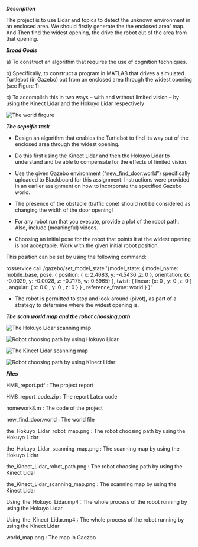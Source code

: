 ***Description***

The project is to use Lidar and topics to detect the unknown environment in an enclosed area. 
We should firstly generate the the enclosed area' map. And Then find the widest opening, the drive the robot
out of the area from that opening.

***Broad Goals***

a) To construct an algorithm that requires the use of cognition techniques.

b) Specifically, to construct a program in MATLAB that drives a simulated Turtlebot (in Gazebo) 
out from an enclosed area through the widest opening (see Figure 1).

c) To accomplish this in two ways – with and without limited vision – by using the Kinect Lidar 
and the Hokuyo Lidar respectively

![The world firgure](https://github.com/Jingya9711/MATLAB_Projects/blob/master/HM8_Find_the_Door/world_map.png)

***The sepcific task***

- Design an algorithm that enables the Turtlebot to find its way out of the enclosed area 
through the widest opening.

- Do this first using the Kinect Lidar and then the Hokuyo Lidar to understand and be able to 
compensate for the effects of limited vision.

- Use the given Gazebo environment (“new_find_door.world”) specifically uploaded to 
Blackboard for this assignment. Instructions were provided in an earlier assignment on how 
to incorporate the specified Gazebo world.

- The presence of the obstacle (traffic cone) should not be considered as changing the 
width of the door opening!

- For any robot run that you execute, provide a plot of the robot path. Also, include (meaningful) videos.

- Choosing an initial pose for the robot that points it at the widest opening is not acceptable. 
Work with the given initial robot position.

This position can be set by using the following command: 

rosservice call /gazebo/set_model_state '{model_state: { model_name: mobile_base, pose: { position: { x: 2.4683, y: -4.5436 ,z: 0 }, orientation: {x: -0.0029, y: -0.0028, z: -0.7175, w: 0.6965} }, twist: { linear: {x: 0 , y: 0 ,z: 0 } , angular: { x: 0.0 , y: 0 , z: 0 } } , reference_frame: world } }'

- The robot is permitted to stop and look around (pivot), as part of a strategy to determine 
where the widest opening is.

***The scan world map and the robot choosing path***

![The Hokuyo Lidar scanning map](https://github.com/Jingya9711/MATLAB_Projects/blob/master/HM8_Find_the_Door/the_Hokuyo_Lidar_scanning_map.png)

![Robot choosing path by using Hokuyo Lidar](https://github.com/Jingya9711/MATLAB_Projects/blob/master/HM8_Find_the_Door/the_Hokuyo_Lidar_robot_path.png)

![The Kinect Lidar scanning map](https://github.com/Jingya9711/MATLAB_Projects/blob/master/HM8_Find_the_Door/the_Kinect_Lidar_scanning_map.png)

![Robot choosing path by using Kinect Lidar](https://github.com/Jingya9711/MATLAB_Projects/blob/master/HM8_Find_the_Door/the_Kinect_Lidar_robot_path.png)

***Files***

HM8_report.pdf  : The project report

HM8_report_code.zip  : The report Latex code

homework8.m  : The code of the project

new_find_door.world  : The world file

the_Hokuyo_Lidar_robot_map.png  : The robot choosing path by using the Hokuyo Lidar

the_Hokuyo_Lidar_scanning_map.png  : The scanning map by using the Hokuyo Lidar

the_Kinect_Lidar_robot_path.png  : The robot choosing path by using the Kinect Lidar

the_Kinect_Lidar_scanning_map.png  : The scanning map by using the Kinect Lidar

Using_the_Hokuyo_Lidar.mp4  : The whole process of the robot running by using the Hokuyo Lidar

Using_the_Kinect_Lidar.mp4  : The whole process of the robot running by using the Kinect Lidar

world_map.png  : The map in Gaezbo